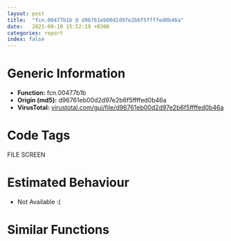 ```yaml
---
layout: post
title:  "fcn.00477b1b @ d96761eb00d2d97e2b6f5ffffed0b46a"
date:   2021-09-10 15:52:19 +0300
categories: report
index: false
---
```


# Generic Information
- **Function:** fcn.00477b1b
- **Origin (md5):** d96761eb00d2d97e2b6f5ffffed0b46a
- **VirusTotal:** [virustotal.com/gui/file/d96761eb00d2d97e2b6f5ffffed0b46a][virustotal_ref]

# Code Tags
<span class="tag" id="FILE">FILE</span>
<span class="tag" id="SCREEN">SCREEN</span>


# Estimated Behaviour
<ul><li class="bhv-desc" id="na">Not Available :(</li></ul>

# Similar Functions
<script type="text/javascript" src="https://www.gstatic.com/charts/loader.js"></script>
<script type="text/javascript">

    google.charts.load('current', {'packages':['corechart']});
    google.charts.setOnLoadCallback(drawChart);

    function drawChart() {
    var data = new google.visualization.DataTable();
        data.addColumn('number', 'X');
        data.addColumn('number', 'Y');
        data.addColumn({type: 'string', role: 'tooltip', 'p': {'html': true}});
        data.addColumn({'type': 'string', 'role': 'style'});
        
        data.addRows([
    [0, 0, '<b><a href="/report/fcn.00477b1b@d96761eb00d2d97e2b6f5ffffed0b46a">fcn.00477b1b</a><br>@d96761eb00d2d97e2b6f5ffffed0b46a</b><br>', 'point { fill-color: #e0440e; }'],

        ]);

    var options = {
        title: 'Similarity Plot',
        legend: 'none',
        colors: ['#dedbd9', '#e6693e', '#ec8f6e', '#f3b49f', '#f6c7b6'],
        tooltip: {isHtml: true, trigger: 'both'},
        explorer: {
        actions: ["dragToZoom", "rightClickToReset"],
        },
        chartArea: {
        width: '80%',
        height: '80%'
        },
        width: '100%',
        height: '100%'
    };

    var chart = new google.visualization.ScatterChart(document.getElementById('chart_div'));

    chart.draw(data, options);
    }
    
</script>


<div id="chart_div" style="width: 100%px; height: 100%;"></div>

# Disassembled Code
{% highlight nasm %}

push ebp
mov ebp, esp
sub esp, 0xb8
or dword[ebp-0x18], 0xffffffff
or dword[ebp-0x1c], 0xffffffff
push ebx
push esi
xor ebx, ebx
mov dword[ebp-0xc], 0x1f4
push edi
mov edi, 0x50000001
mov dword[ebp-4], 0x190
mov dword[ebp-0x30], ebx
mov dword[ebp-0x14], edi
mov dword[ebp-8], 0x88c00000
mov dword[ebp-0x10], 8
cmp dword[0x4c62a0], ebx
je off.b129
mov eax, dword[0x4c62a4]
mov esi, dword[sym.imp.GDI32.dll_DeleteObject]
test eax, eax
je off.b93
push eax
call esi
mov dword[0x4c62a4], ebx
mov eax, dword[0x4c629c]
test eax, eax
je off.b111
push eax
call esi
mov dword[0x4c629c], ebx
push dword[0x4c62a0]
call dword[sym.imp.USER32.dll_DestroyWindow]
mov dword[0x4c62a0], ebx
cmp dword[ebp+0x10], 2
je off.b1402
lea eax, [ebp-0x2c]
push eax
call dword[sym.imp.USER32.dll_GetDesktopWindow]
push eax
call dword[sym.imp.USER32.dll_GetWindowRect]
mov esi, dword[ebp+0xc]
mov ebx, dword[ebp+8]
cmp esi, 3
jb off.b197
mov eax, dword[ebx+4]
mov ecx, dword[eax+8]
call fcn.00409c9c
cmp eax, 0xffffffff
je off.b197
mov eax, dword[ebx+4]
mov ecx, dword[eax+8]
call fcn.00409c9c
mov dword[ebp-0xc], eax
cmp esi, 4
jb off.b232
mov ecx, dword[ebx+4]
mov ecx, dword[ecx+0xc]
call fcn.00409c9c
cmp eax, 0xffffffff
je off.b232
mov eax, dword[ebx+4]
mov ecx, dword[eax+0xc]
call fcn.00409c9c
mov dword[ebp-4], eax
cmp esi, 5
jb off.b251
mov ecx, dword[ebx+4]
mov ecx, dword[ecx+0x10]
call fcn.00409c9c
mov dword[ebp-0x18], eax
cmp esi, 6
jb off.b270
mov ecx, dword[ebx+4]
mov ecx, dword[ecx+0x14]
call fcn.00409c9c
mov dword[ebp-0x1c], eax
cmp esi, 7
jb off.b414
mov ecx, dword[ebx+4]
mov ecx, dword[ecx+0x18]
call fcn.00409c9c
cmp eax, 0xffffffff
je off.b414
mov eax, dword[ebx+4]
mov ecx, dword[eax+0x18]
call fcn.00409c9c
cmp dword[ebp+0x10], 1
mov ecx, eax
mov dword[ebp-0x30], ecx
jne off.b358
test cl, 8
je off.b332
mov eax, 0x50000002
mov dword[ebp-0x14], eax
jmp off.b334
mov eax, edi
test cl, 4
je off.b355
movsx eax, al
and eax, 2
or eax, 0xa0000001
shr eax, 1
mov dword[ebp-0x14], eax
mov edi, dword[ebp-0x14]
mov al, cl
and al, 2
movsx eax, al
neg eax
sbb eax, eax
not eax
and eax, dword[ebp-0x10]
mov esi, eax
mov dword[ebp-0x10], esi
test cl, 1
je off.b394
mov eax, 0x88800000
mov dword[ebp-8], eax
jmp off.b399
mov eax, 0x88c00000
test cl, 0x10
je off.b417
xor eax, 0x8000000
mov dword[ebp-8], eax
jmp off.b417
mov esi, dword[ebp-0x10]
cmp dword[ebp-0x18], 0xffffffff
mov ecx, dword[ebp-0xc]
jne off.b439
mov eax, dword[ebp-0x24]
sub eax, ecx
cdq
sub eax, edx
sar eax, 1
mov dword[ebp-0x18], eax
cmp dword[ebp-0x1c], 0xffffffff
jne off.b459
mov eax, dword[ebp-0x20]
sub eax, dword[ebp-4]
cdq
sub eax, edx
sar eax, 1
mov dword[ebp-0x1c], eax
push dword[ebp-4]
lea eax, [ebp-0x2c]
push ecx
push 0
push 0
push eax
call dword[sym.imp.USER32.dll_SetRect]
push esi
push 0
push dword[ebp-8]
lea eax, [ebp-0x2c]
push eax
call dword[sym.imp.USER32.dll_AdjustWindowRectEx]
mov eax, dword[ebx+4]
mov esi, dword[eax]
mov ecx, esi
call fcn.00409997
mov eax, dword[esi+8]
mov esi, dword[sym.imp.USER32.dll_CreateWindowExW]
mov ecx, dword[eax]
xor eax, eax
push eax
push eax
push eax
push dword[0x4c62ac]
mov eax, dword[ebp-0x20]
sub eax, dword[ebp-0x28]
push eax
mov eax, dword[ebp-0x24]
sub eax, dword[ebp-0x2c]
push eax
push dword[ebp-0x1c]
push dword[ebp-0x18]
push dword[ebp-8]
push ecx
push 0x48f96c
push dword[ebp-0x10]
call esi
lea ecx, [ebp-0x2c]
mov dword[0x4c62a0], eax
push ecx
push eax
call dword[sym.imp.USER32.dll_GetClientRect]
mov ecx, dword[ebp-0x24]
mov eax, dword[ebp-0x20]
sub ecx, dword[ebp-0x2c]
sub eax, dword[ebp-0x28]
cmp dword[ebp+0x10], 0
jne off.b914
xor edi, edi
push edi
push edi
push edi
push dword[0x4c62a0]
mov dword[ebp+0x10], edi
push eax
push ecx
push edi
push edi
push 0x5000000e
push edi
push str.static
push edi
call esi
mov ecx, dword[ebx+4]
mov dword[ebp-0x30], eax
mov esi, dword[ecx+4]
mov ecx, esi
call fcn.00409997
mov ecx, dword[esi+8]
push edi
push edi
push 3
push edi
push edi
push 0x80000000
push dword[ecx]
call dword[sym.imp.KERNEL32.dll_CreateFileW]
mov ebx, eax
cmp ebx, 0xffffffff
je off.b1402
push edi
push ebx
call dword[sym.imp.KERNEL32.dll_GetFileSize]
mov esi, eax
push esi
push 2
call dword[sym.imp.KERNEL32.dll_GlobalAlloc]
mov edi, eax
push edi
call dword[sym.imp.KERNEL32.dll_GlobalLock]
push 0
lea ecx, [ebp-4]
push ecx
push esi
push eax
push ebx
call dword[sym.imp.KERNEL32.dll_ReadFile]
push edi
mov esi, eax
call dword[sym.imp.KERNEL32.dll_GlobalUnlock]
push ebx
call dword[sym.imp.KERNEL32.dll_CloseHandle]
test esi, esi
jne off.b755
push edi
call dword[sym.imp.KERNEL32.dll_GlobalFree]
jmp off.b1402
lea eax, [ebp+8]
push eax
push 1
push edi
call dword[sym.imp.ole32.dll_CreateStreamOnHGlobal]
lea eax, [ebp+0x10]
xor ebx, ebx
push eax
push 0x492cac
push ebx
push ebx
push dword[ebp+8]
call dword[sym.imp.OLEAUT32.dll_OleCreatePictureIndirect]
mov eax, dword[ebp+8]
push eax
mov ecx, dword[eax]
call dword[ecx+8]
push edi
call dword[sym.imp.KERNEL32.dll_GlobalFree]
mov ecx, dword[ebp+0x10]
test ecx, ecx
je off.b1402
mov eax, dword[ecx]
lea edx, [ebp+0xc]
push edx
push ecx
call dword[eax+0xc]
push 0x2000
push ebx
push ebx
push ebx
push dword[ebp+0xc]
call dword[sym.imp.USER32.dll_CopyImage]
mov dword[ebp+0xc], eax
mov eax, dword[ebp+0x10]
push eax
mov ecx, dword[eax]
call dword[ecx+8]
push dword[ebp+0xc]
mov esi, dword[ebp-0x30]
push ebx
push 0x172
push esi
call dword[sym.imp.USER32.dll_SendMessageW]
mov eax, dword[ebp+0xc]
mov dword[0x4c629c], eax
mov eax, dword[ebp-0x20]
sub eax, dword[ebp-0x28]
push 0x20
push eax
mov eax, dword[ebp-0x24]
sub eax, dword[ebp-0x2c]
push eax
push ebx
push ebx
push ebx
push esi
call dword[sym.imp.USER32.dll_SetWindowPos]
jmp off.b1388
sub eax, 0x16
sub ecx, 0x16
mov dword[ebp-4], eax
mov eax, dword[ebx+4]
mov dword[ebp+0x10], ecx
mov esi, dword[eax+4]
mov ecx, esi
call fcn.00409997
mov eax, dword[esi+8]
xor esi, esi
push esi
push esi
push esi
push dword[0x4c62a0]
push dword[ebp-4]
push dword[ebp+0x10]
push 0xb
push 0xb
push edi
push dword[eax]
push str.static
push esi
call dword[sym.imp.USER32.dll_CreateWindowExW]
push esi
push esi
push esi
mov edi, eax
push str.DISPLAY
mov dword[ebp-8], edi
call dword[sym.imp.GDI32.dll_CreateDCW]
push 0x11
mov esi, eax
call dword[sym.imp.GDI32.dll_GetStockObject]
push eax
push esi
call dword[sym.imp.GDI32.dll_SelectObject]
lea eax, [ebp-0xb8]
push eax
push 0x40
push esi
call dword[sym.imp.GDI32.dll_GetTextFaceW]
push 0x5a
push esi
call dword[sym.imp.GDI32.dll_GetDeviceCaps]
push esi
mov dword[ebp-0xc], eax
call dword[sym.imp.GDI32.dll_DeleteDC]
cmp dword[ebp+0xc], 8
jb off.b1117
mov ecx, dword[ebx+4]
mov esi, dword[ecx+0x1c]
mov ecx, esi
call fcn.00409997
mov eax, dword[esi+8]
push dword[eax]
call fcn.00422e3c
pop ecx
cmp eax, 1
jb off.b1117
mov eax, dword[ebx+4]
mov esi, dword[eax+0x1c]
mov ecx, esi
call fcn.00409997
mov eax, dword[esi+8]
push dword[eax]
lea eax, [ebp-0xb8]
push eax
call fcn.00422ffc
pop ecx
pop ecx
cmp dword[ebp+0xc], 9
jb off.b1154
mov eax, dword[ebx+4]
mov ecx, dword[eax+0x20]
call fcn.00409c9c
cmp eax, 6
jl off.b1154
mov eax, dword[ebx+4]
mov ecx, dword[eax+0x20]
call fcn.00409c9c
mov esi, eax
jmp off.b1157
push 0xc
pop esi
cmp dword[ebp+0xc], 0xa
jb off.b1209
mov ecx, dword[ebx+4]
mov ecx, dword[ecx+0x24]
call fcn.00409c9c
test eax, eax
js off.b1209
mov eax, dword[ebx+4]
mov ecx, dword[eax+0x24]
call fcn.00409c9c
cmp eax, 0x3e8
jg off.b1209
mov eax, dword[ebx+4]
mov ecx, dword[eax+0x24]
call fcn.00409c9c
jmp off.b1214
mov eax, 0x190
lea ecx, [ebp-0xb8]
push ecx
xor ecx, ecx
push ecx
push 2
push ecx
push 4
push 1
push ecx
push ecx
push ecx
push eax
mov eax, dword[ebp-0xc]
push ecx
push ecx
imul eax, esi
push ecx
push 0xffffffffffffffb8
pop ecx
cdq
idiv ecx
push eax
call dword[sym.imp.GDI32.dll_CreateFontW]
push 1
push eax
push 0x30
push edi
mov dword[0x4c62a4], eax
call dword[sym.imp.USER32.dll_SendMessageW]
test byte[ebp-0x30], 0x20
je off.b1388
push edi
call dword[sym.imp.USER32.dll_GetDC]
push dword[0x4c62a4]
mov ebx, eax
push ebx
call dword[sym.imp.GDI32.dll_SelectObject]
mov ecx, dword[ebp+8]
mov edi, eax
mov ecx, dword[ecx+4]
mov esi, dword[ecx+4]
mov ecx, esi
call fcn.00409997
mov edx, dword[esi+8]
lea eax, [ebp-0x34]
push eax
mov ecx, ebx
mov edx, dword[edx]
call fcn.00464a71
pop ecx
push edi
push ebx
call dword[sym.imp.GDI32.dll_SelectObject]
mov esi, dword[ebp-8]
push ebx
push esi
call dword[sym.imp.USER32.dll_ReleaseDC]
mov eax, dword[ebp-4]
sub eax, dword[ebp-0x30]
push 1
push dword[ebp-0x30]
cdq
push dword[ebp+0x10]
sub eax, edx
sar eax, 1
add eax, 0xb
push eax
push 0xb
push esi
call dword[sym.imp.USER32.dll_MoveWindow]
push 4
push dword[0x4c62a0]
call dword[sym.imp.USER32.dll_ShowWindow]
pop edi
pop esi
xor eax, eax
pop ebx
mov esp, ebp
pop ebp
ret 0xc

{% endhighlight %}

[virustotal_ref]: https://www.virustotal.com/gui/file/d96761eb00d2d97e2b6f5ffffed0b46a